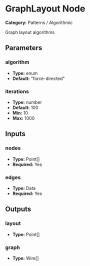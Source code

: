 
# GraphLayout Node

**Category:** Patterns / Algorithmic

Graph layout algorithms

## Parameters


### algorithm
- **Type:** enum
- **Default:** "force-directed"





### iterations
- **Type:** number
- **Default:** 100
- **Min:** 10
- **Max:** 1000



## Inputs


### nodes
- **Type:** Point[]
- **Required:** Yes



### edges
- **Type:** Data
- **Required:** Yes



## Outputs


### layout
- **Type:** Point[]



### graph
- **Type:** Wire[]




